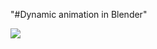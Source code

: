 "#Dynamic animation in Blender" 

[![](https://markdown-videos-api.jorgenkh.no/youtube/DedaaP3L6tY)](https://www.youtube.com/watch?v=DedaaP3L6tY)
